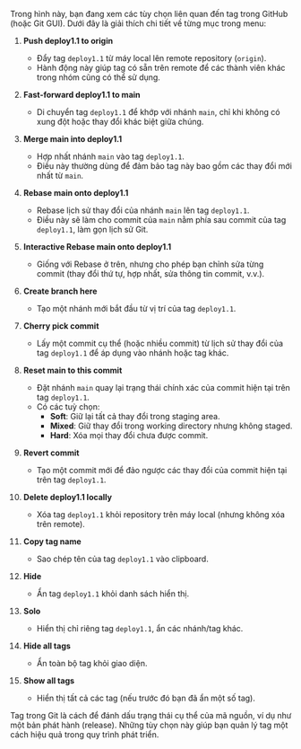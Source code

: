 
Trong hình này, bạn đang xem các tùy chọn liên quan đến tag trong GitHub (hoặc Git GUI). Dưới đây là giải thích chi tiết về từng mục trong menu:

1. **Push deploy1.1 to origin**
    
    - Đẩy tag `deploy1.1` từ máy local lên remote repository (`origin`).
    - Hành động này giúp tag có sẵn trên remote để các thành viên khác trong nhóm cũng có thể sử dụng.
2. **Fast-forward deploy1.1 to main**
    
    - Di chuyển tag `deploy1.1` để khớp với nhánh `main`, chỉ khi không có xung đột hoặc thay đổi khác biệt giữa chúng.
3. **Merge main into deploy1.1**
    
    - Hợp nhất nhánh `main` vào tag `deploy1.1`.
    - Điều này thường dùng để đảm bảo tag này bao gồm các thay đổi mới nhất từ `main`.
4. **Rebase main onto deploy1.1**
    
    - Rebase lịch sử thay đổi của nhánh `main` lên tag `deploy1.1`.
    - Điều này sẽ làm cho commit của `main` nằm phía sau commit của tag `deploy1.1`, làm gọn lịch sử Git.
5. **Interactive Rebase main onto deploy1.1**
    
    - Giống với Rebase ở trên, nhưng cho phép bạn chỉnh sửa từng commit (thay đổi thứ tự, hợp nhất, sửa thông tin commit, v.v.).
6. **Create branch here**
    
    - Tạo một nhánh mới bắt đầu từ vị trí của tag `deploy1.1`.
7. **Cherry pick commit**
    
    - Lấy một commit cụ thể (hoặc nhiều commit) từ lịch sử thay đổi của tag `deploy1.1` để áp dụng vào nhánh hoặc tag khác.
8. **Reset main to this commit**
    
    - Đặt nhánh `main` quay lại trạng thái chính xác của commit hiện tại trên tag `deploy1.1`.
    - Có các tuỳ chọn:
        - **Soft**: Giữ lại tất cả thay đổi trong staging area.
        - **Mixed**: Giữ thay đổi trong working directory nhưng không staged.
        - **Hard**: Xóa mọi thay đổi chưa được commit.
9. **Revert commit**
    
    - Tạo một commit mới để đảo ngược các thay đổi của commit hiện tại trên tag `deploy1.1`.
10. **Delete deploy1.1 locally**
    
    - Xóa tag `deploy1.1` khỏi repository trên máy local (nhưng không xóa trên remote).
11. **Copy tag name**
    
    - Sao chép tên của tag `deploy1.1` vào clipboard.
12. **Hide**
    
    - Ẩn tag `deploy1.1` khỏi danh sách hiển thị.
13. **Solo**
    
    - Hiển thị chỉ riêng tag `deploy1.1`, ẩn các nhánh/tag khác.
14. **Hide all tags**
    
    - Ẩn toàn bộ tag khỏi giao diện.
15. **Show all tags**
    
    - Hiển thị tất cả các tag (nếu trước đó bạn đã ẩn một số tag).

Tag trong Git là cách để đánh dấu trạng thái cụ thể của mã nguồn, ví dụ như một bản phát hành (release). Những tùy chọn này giúp bạn quản lý tag một cách hiệu quả trong quy trình phát triển.